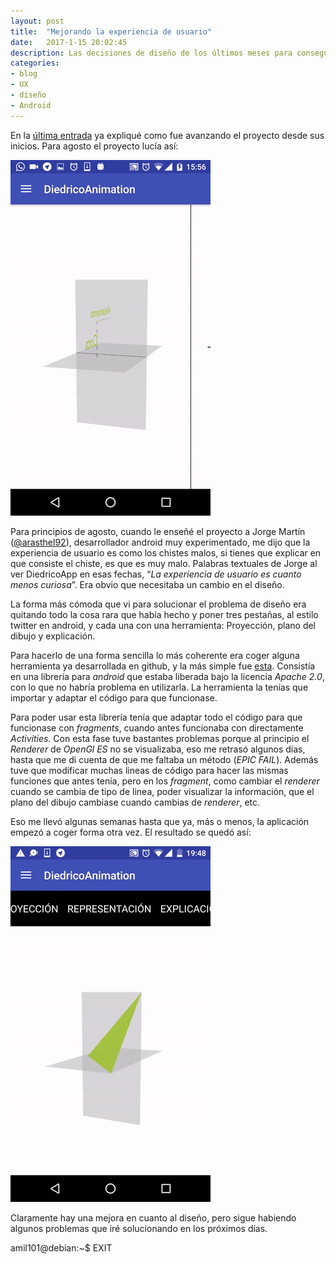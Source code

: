 ```yaml
---
layout: post
title:  "Mejorando la experiencia de usuario"
date:   2017-1-15 20:02:45
description: Las decisiones de diseño de los últimos meses para conseguir que la gente sea capaz de entender DiedricoApp sin morir en el intento 
categories:
- blog
- UX
- diseño
- Android
---
```


En la [última entrada](/Estado-del-proyecto/) ya expliqué como fue avanzando el proyecto desde sus inicios. Para agosto el proyecto lucía así:  

![DiedricoApp en Agosto 2016](../images/diedricoAppAgosto.gif)  
 
Para principios de agosto, cuando le enseñé el proyecto a Jorge Martín ([@arasthel92](https://twitter.com/arasthel92)), desarrollador android muy experimentado, me dijo que la experiencia de usuario es como los chistes malos, si tienes que explicar en que consiste el chiste, es que es muy malo. Palabras textuales de Jorge al ver  DiedricoApp en esas fechas, “*La experiencia de usuario es cuanto menos curiosa*”. Era obvio que necesitaba un cambio en el diseño.

La forma más cómoda que vi para solucionar el problema de diseño era quitando todo la cosa rara que había hecho y poner tres pestañas, al estilo twitter en android, y cada una con una herramienta: Proyección, plano del dibujo y explicación.

Para hacerlo de una forma sencilla lo más coherente era coger alguna herramienta ya desarrollada en github, y la más simple fue [esta](https://github.com/noties/Scrollable). Consistía en una librería para *android* que estaba liberada bajo la licencia *Apache 2.0*, con lo que no habría problema en utilizarla. La herramienta la tenías que importar y adaptar el código para que funcionase. 

Para poder usar esta librería tenía que adaptar todo el código para que funcionase con *fragments*, cuando antes funcionaba con directamente *Activities*. Con esta fase tuve bastantes problemas porque al principio el *Renderer* de *OpenGl ES* no se visualizaba, eso me retrasó algunos días, hasta que me di cuenta de que me faltaba un método (*EPIC FAIL*). Además tuve que modificar muchas lineas de código para hacer las mismas funciones que antes tenía, pero en los *fragment*, como cambiar el *renderer* cuando se cambia de tipo de linea, poder visualizar la información, que el plano del dibujo cambiase cuando cambias de *renderer*, etc.

Eso me llevó algunas semanas hasta que ya, más o menos, la aplicación empezó a coger forma otra vez. El resultado se quedó así:  

![Nueva experiencia de usuario](../images/tabsApp.gif)  

Claramente hay una mejora en cuanto al diseño, pero sigue habiendo algunos problemas que iré solucionando en los próximos días.

amil101@debian:~$ EXIT
